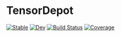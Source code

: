 # TensorDepot

[![Stable](https://img.shields.io/badge/docs-stable-blue.svg)](https://peterahrens.github.io/TensorDepot.jl/stable/)
[![Dev](https://img.shields.io/badge/docs-dev-blue.svg)](https://peterahrens.github.io/TensorDepot.jl/dev/)
[![Build Status](https://github.com/peterahrens/TensorDepot.jl/actions/workflows/CI.yml/badge.svg?branch=main)](https://github.com/peterahrens/TensorDepot.jl/actions/workflows/CI.yml?query=branch%3Amain)
[![Coverage](https://codecov.io/gh/peterahrens/TensorDepot.jl/branch/main/graph/badge.svg)](https://codecov.io/gh/peterahrens/TensorDepot.jl)
